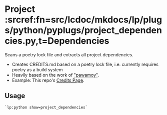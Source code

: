 # Project :srcref:fn=src/lcdoc/mkdocs/lp/plugs/python/pyplugs/project_dependencies.py,t=Dependencies

Scans a poetry lock file and extracts all project dependencies.

- Creates CREDITS.md based on a poetry lock file, i.e. currently requires poetry as a build system
- Heavily based on the work of ["pawamoy"](https://github.com/pawamoy).
- Example: This repo's [Credits Page](../../../../about/credits.md).

## Usage

```
`lp:python show=project_dependencies`
```



